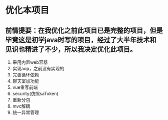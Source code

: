 # 优化本项目
## 前情提要：在我优化之前此项目已是完整的项目，但是毕竟这是初学java时写的项目，经过了大半年技术和见识也精进了不少，所以我决定优化此项目。

1. 采用内置web容器
2. 实现aop，之前没有实现的
3. 完善循环依赖
4. 聊天室加功能
5. vue重写前端
6. security(仿照saToken)
7. 重新分包
8. mvc解耦
9. 统一异常管理